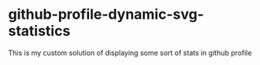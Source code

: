 # github-profile-dynamic-svg-statistics
This is my custom solution of displaying some sort of stats in github profile
